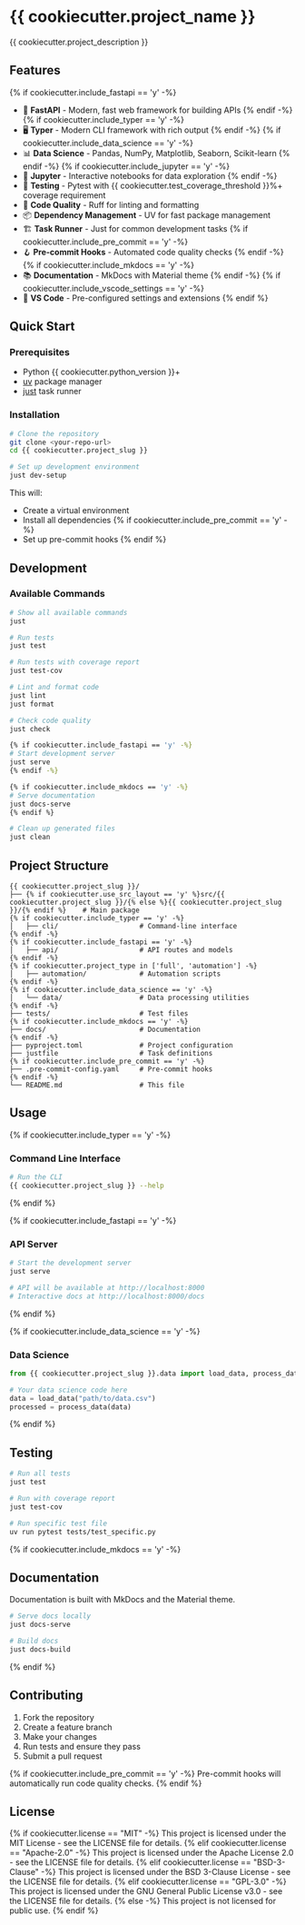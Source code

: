 # {{ cookiecutter.project_name }}

{{ cookiecutter.project_description }}

## Features

{% if cookiecutter.include_fastapi == 'y' -%}
- 🚀 **FastAPI** - Modern, fast web framework for building APIs
{% endif -%}
{% if cookiecutter.include_typer == 'y' -%}
- 🖥️ **Typer** - Modern CLI framework with rich output
{% endif -%}
{% if cookiecutter.include_data_science == 'y' -%}
- 📊 **Data Science** - Pandas, NumPy, Matplotlib, Seaborn, Scikit-learn
{% endif -%}
{% if cookiecutter.include_jupyter == 'y' -%}
- 📓 **Jupyter** - Interactive notebooks for data exploration
{% endif -%}
- 🧪 **Testing** - Pytest with {{ cookiecutter.test_coverage_threshold }}%+ coverage requirement
- 🔧 **Code Quality** - Ruff for linting and formatting
- 📦 **Dependency Management** - UV for fast package management
- 🏗️ **Task Runner** - Just for common development tasks
{% if cookiecutter.include_pre_commit == 'y' -%}
- 🪝 **Pre-commit Hooks** - Automated code quality checks
{% endif -%}
{% if cookiecutter.include_mkdocs == 'y' -%}
- 📚 **Documentation** - MkDocs with Material theme
{% endif -%}
{% if cookiecutter.include_vscode_settings == 'y' -%}
- 🎨 **VS Code** - Pre-configured settings and extensions
{% endif %}

## Quick Start

### Prerequisites

- Python {{ cookiecutter.python_version }}+
- [uv](https://docs.astral.sh/uv/) package manager
- [just](https://github.com/casey/just) task runner

### Installation

```bash
# Clone the repository
git clone <your-repo-url>
cd {{ cookiecutter.project_slug }}

# Set up development environment
just dev-setup
```

This will:
- Create a virtual environment
- Install all dependencies
{% if cookiecutter.include_pre_commit == 'y' -%}
- Set up pre-commit hooks
{% endif %}

## Development

### Available Commands

```bash
# Show all available commands
just

# Run tests
just test

# Run tests with coverage report
just test-cov

# Lint and format code
just lint
just format

# Check code quality
just check

{% if cookiecutter.include_fastapi == 'y' -%}
# Start development server
just serve
{% endif -%}

{% if cookiecutter.include_mkdocs == 'y' -%}
# Serve documentation
just docs-serve
{% endif %}

# Clean up generated files
just clean
```

## Project Structure

```
{{ cookiecutter.project_slug }}/
├── {% if cookiecutter.use_src_layout == 'y' %}src/{{ cookiecutter.project_slug }}/{% else %}{{ cookiecutter.project_slug }}/{% endif %}    # Main package
{% if cookiecutter.include_typer == 'y' -%}
│   ├── cli/                    # Command-line interface
{% endif -%}
{% if cookiecutter.include_fastapi == 'y' -%}
│   ├── api/                    # API routes and models
{% endif -%}
{% if cookiecutter.project_type in ['full', 'automation'] -%}
│   ├── automation/             # Automation scripts
{% endif -%}
{% if cookiecutter.include_data_science == 'y' -%}
│   └── data/                   # Data processing utilities
{% endif -%}
├── tests/                      # Test files
{% if cookiecutter.include_mkdocs == 'y' -%}
├── docs/                       # Documentation
{% endif -%}
├── pyproject.toml              # Project configuration
├── justfile                    # Task definitions
{% if cookiecutter.include_pre_commit == 'y' -%}
├── .pre-commit-config.yaml     # Pre-commit hooks
{% endif -%}
└── README.md                   # This file
```

## Usage

{% if cookiecutter.include_typer == 'y' -%}
### Command Line Interface

```bash
# Run the CLI
{{ cookiecutter.project_slug }} --help
```
{% endif %}

{% if cookiecutter.include_fastapi == 'y' -%}
### API Server

```bash
# Start the development server
just serve

# API will be available at http://localhost:8000
# Interactive docs at http://localhost:8000/docs
```
{% endif %}

{% if cookiecutter.include_data_science == 'y' -%}
### Data Science

```python
from {{ cookiecutter.project_slug }}.data import load_data, process_data

# Your data science code here
data = load_data("path/to/data.csv")
processed = process_data(data)
```
{% endif %}

## Testing

```bash
# Run all tests
just test

# Run with coverage report
just test-cov

# Run specific test file
uv run pytest tests/test_specific.py
```

{% if cookiecutter.include_mkdocs == 'y' -%}
## Documentation

Documentation is built with MkDocs and the Material theme.

```bash
# Serve docs locally
just docs-serve

# Build docs
just docs-build
```
{% endif %}

## Contributing

1. Fork the repository
2. Create a feature branch
3. Make your changes
4. Run tests and ensure they pass
5. Submit a pull request

{% if cookiecutter.include_pre_commit == 'y' -%}
Pre-commit hooks will automatically run code quality checks.
{% endif %}

## License

{% if cookiecutter.license == "MIT" -%}
This project is licensed under the MIT License - see the LICENSE file for details.
{% elif cookiecutter.license == "Apache-2.0" -%}
This project is licensed under the Apache License 2.0 - see the LICENSE file for details.
{% elif cookiecutter.license == "BSD-3-Clause" -%}
This project is licensed under the BSD 3-Clause License - see the LICENSE file for details.
{% elif cookiecutter.license == "GPL-3.0" -%}
This project is licensed under the GNU General Public License v3.0 - see the LICENSE file for details.
{% else -%}
This project is not licensed for public use.
{% endif %}
